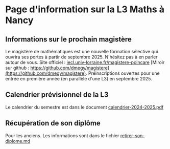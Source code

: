 Page d'information sur la L3 Maths à Nancy
==========================================

Informations sur le prochain magistère
-----------------------

Le magistère de mathématiques est une nouvelle formation sélective qui ouvrira ses portes à partir de septembre 2025. N'hésitez pas à en parler autour de vous. Site officiel : [iecl.univ-lorraine.fr/magistere-poincare](https://iecl.univ-lorraine.fr/magistere-poincare/) [Miroir sur github : https://github.com/dmegy/magistere](https://github.com/dmegy/magistere). Préinscriptions ouvertes pour une entrée en première année (en parallèle d'une L3) en septembre 2025.



Calendrier prévisionnel de la L3
-----------------------

Le calendrier du semestre est dans le document [calendrier-2024-2025.pdf](calendrier-2024-2025.pdf)



Récupération de son diplôme
---------------------------
Pour les anciens. Les informations sont dans le fichier [retirer-son-diplome.md](retirer-son-diplome.md)







